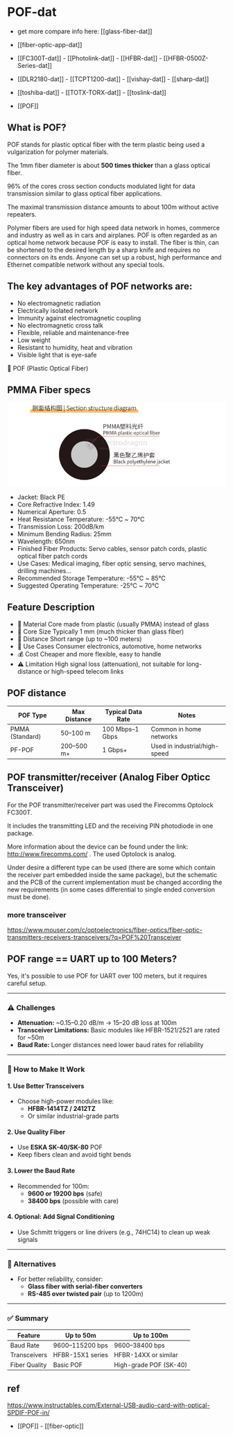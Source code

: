 
# POF-dat

- get more compare info here: [[glass-fiber-dat]]

- [[fiber-optic-app-dat]]

- [[FC300T-dat]] - [[Photolink-dat]] - [[HFBR-dat]] - [[HFBR-0500Z-Series-dat]] 

- [[DLR2180-dat]] - [[TCPT1200-dat]] - [[vishay-dat]] - [[sharp-dat]]

- [[toshiba-dat]] - [[TOTX-TORX-dat]] - [[toslink-dat]] 

- [[POF]]

## What is POF?

POF stands for plastic optical fiber with the term plastic being used a vulgarization for polymer materials.

The 1mm fiber diameter is about **500 times thicker** than a glass optical fiber. 

96% of the cores cross section conducts modulated light for data transmission similar to glass optical fiber applications. 

The maximal transmission distance amounts to about 100m without active repeaters. 

Polymer fibers are used for high speed data network in homes, commerce and industry as well as in cars and airplanes. POF is often regarded as an optical home network because POF is easy to install. The fiber is thin, can be shortened to the desired length by a sharp knife and requires no connectors on its ends. Anyone can set up a robust, high performance and Ethernet compatible network without any special tools.

## The key advantages of POF networks are:

- No electromagnetic radiation
- Electrically isolated network
- Immunity against electromagnetic coupling
- No electromagnetic cross talk
- Flexible, reliable and maintenance-free
- Low weight
- Resistant to humidity, heat and vibration
- Visible light that is eye-safe

🧵 POF (Plastic Optical Fiber)

## PMMA Fiber specs 

![](2025-04-22-14-24-56.png)

- Jacket: Black PE
- Core Refractive Index: 1.49
- Numerical Aperture: 0.5
- Heat Resistance Temperature: -55℃ ~ 70℃
- Transmission Loss: 200dB/km
- Minimum Bending Radius: 25mm
- Wavelength: 650nm
- Finished Fiber Products: Servo cables, sensor patch cords, plastic optical fiber patch cords
- Use Cases: Medical imaging, fiber optic sensing, servo machines, drilling machines...
- Recommended Storage Temperature: -55℃ ~ 85℃
- Suggested Operating Temperature: -25℃ ~ 70℃

## Feature	Description

- 🌟 Material	Core made from plastic (usually PMMA) instead of glass
- 📏 Core Size	Typically 1 mm (much thicker than glass fiber)
- 📡 Distance	Short range (up to ~100 meters)
- 🔌 Use Cases	Consumer electronics, automotive, home networks
- 💰 Cost	Cheaper and more flexible, easy to handle
- ⚠️ Limitation	High signal loss (attenuation), not suitable for long-distance or high-speed telecom links

## POF distance 

| POF Type         | Max Distance | Typical Data Rate | Notes                          |
|------------------|--------------|-------------------|--------------------------------|
| PMMA (Standard)  | 50–100 m     | 100 Mbps–1 Gbps   | Common in home networks        |
| PF-POF           | 200–500 m+   | 1 Gbps+           | Used in industrial/high-speed  |


## POF transmitter/receiver (Analog Fiber Opticc Transceiver)


For the POF transmitter/receiver part was used the Firecomms Optolock FC300T. 

It includes the transmitting LED and the receiving PIN photodiode in one package. 

More information about the device can be found under the link: http://www.firecomms.com/ . The used Optolock is analog. 

Under desire a different type can be used (there are some which contain the receiver part embedded inside the same package), but the schematic and the PCB of the current implementation must be changed according the new requirements (in some cases differential to single ended conversion must be done).

### more transceiver 

https://www.mouser.com/c/optoelectronics/fiber-optics/fiber-optic-transmitters-receivers-transceivers/?q=POF%20Transceiver


## POF range == UART up to 100 Meters?

Yes, it's possible to use POF for UART over 100 meters, but it requires careful setup.

---

### ⚠️ Challenges

- **Attenuation:** ~0.15–0.20 dB/m → 15–20 dB loss at 100m
- **Transceiver Limitations:** Basic modules like HFBR-1521/2521 are rated for ~50m
- **Baud Rate:** Longer distances need lower baud rates for reliability

---

### 🔧 How to Make It Work

#### 1. Use Better Transceivers
- Choose high-power modules like:
  - **HFBR-1414TZ / 2412TZ**
  - Or similar industrial-grade parts

#### 2. Use Quality Fiber
- Use **ESKA SK-40/SK-80** POF
- Keep fibers clean and avoid tight bends

#### 3. Lower the Baud Rate
- Recommended for 100m:
  - **9600 or 19200 bps** (safe)
  - **38400 bps** (possible with care)

#### 4. Optional: Add Signal Conditioning
- Use Schmitt triggers or line drivers (e.g., 74HC14) to clean up weak signals

---

### 🧠 Alternatives
- For better reliability, consider:
  - **Glass fiber with serial-fiber converters**
  - **RS-485 over twisted pair** (up to 1200m)

---

### ✅ Summary

| Feature        | Up to 50m         | Up to 100m              |
|----------------|-------------------|--------------------------|
| Baud Rate      | 9600–115200 bps   | 9600–38400 bps           |
| Transceivers   | HFBR-15X1 series  | HFBR-14XX or similar     |
| Fiber Quality  | Basic POF         | High-grade POF (SK-40)   |


## ref 

https://www.instructables.com/External-USB-audio-card-with-optical-SPDIF-POF-in/

- [[POF]] - [[fiber-optic]]

